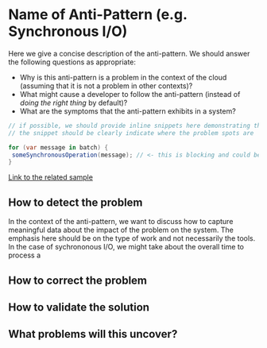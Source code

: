 # Name of Anti-Pattern (e.g. Synchronous I/O)

Here we give a concise description of the anti-pattern. We should answer the following questions as appropriate:
- Why is this anti-pattern is a problem in the context of the cloud (assuming that it is not a problem in other contexts)?
- What might cause a developer to follow the anti-pattern (instead of _doing the right thing_ by default)?
- What are the symptoms that the anti-pattern exhibits in a system? 

``` C#
// if possible, we should provide inline snippets here demonstrating the anti-pattern
// the snippet should be clearly indicate where the problem spots are

for (var message in batch) {
 someSynchronousOperation(message); // <- this is blocking and could be parallelized!
}
```
[Link to the related sample][fullDemonstrationOfProblem]

## How to detect the problem
In the context of the anti-pattern, we want to discuss how to capture meaningful data about the impact of the problem on the system. The emphasis here should be on the type of work and not necessarily the tools.
In the case of sychrononous I/O, we might take about the overall time to process a 

## How to correct the problem

## How to validate the solution

## What problems will this uncover?


[fullDemonstrationOfProblem]: http://github.com/mspnp/performance-optimization/xyz
[fullDemonstrationOfSolution]: http://github.com/mspnp/performance-optimization/123
